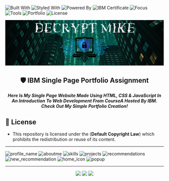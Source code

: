 ![Built With](https://img.shields.io/badge/Built%20With-HTML5-E34F26?style=flat&logo=html5&logoColor=white&labelColor=3f3f46)
![Styled With](https://img.shields.io/badge/Styled%20With-CSS3-1572B6?style=flat&logo=css3&logoColor=white&labelColor=3f3f46)
![Powered By](https://img.shields.io/badge/Powered%20By-JavaScript-F7DF1E?style=flat&logo=javascript&logoColor=black&labelColor=3f3f46)
![IBM Certificate](https://img.shields.io/badge/IBM%20Certificate-Web%20Development-1f2937?style=flat&labelColor=3f3f46&color=1d4ed8)
![Focus](https://img.shields.io/badge/Focus-Responsive%20Design-ef4444?style=flat&labelColor=3f3f46)
![Tools](https://img.shields.io/badge/Tools-GitHub%20Pages-10b981?style=flat&logo=github&logoColor=white&labelColor=3f3f46)
![Portfolio](https://img.shields.io/badge/Portfolio-Practical%20UI%20Design-f59e0b?style=flat&labelColor=3f3f46)
![License](https://img.shields.io/badge/Copyright-©%202025-3f3f46?style=flat&labelColor=3f3f46&color=000000&logo=creativecommons&logoColor=white)

<p align="center">
  <img src="DecryptMikeLogo.png" alt="DecryptMike Logo" style="max-width: 100%; height: auto;"/>
</p>

<h2 align="center">
    🛡️ IBM Single Page Portfolio Assignment
</h2>

<h5 align="center">
     Here Is My Single Page Website Made Using HTML, CSS & JavaScript In An Introduction To Web Development From CourseA Hosted By IBM. <br>Check Out My Simple Portfolio Creation! 
</h5>

## 📄 License

* This repository is licensed under the (**Default Copyright Law**) which prohibits the redistribution or reuse of its content. <br>

---

![profile_name](https://github.com/user-attachments/assets/22550485-b63e-4a71-bab4-801ef4e9dee2)
![aboutme](https://github.com/user-attachments/assets/d5d894e2-ebed-4a4e-810a-d4979c8f38fb)
![skills](https://github.com/user-attachments/assets/64fc8ed4-2f3a-41f3-9039-a9202d6d8ccf)
![projects](https://github.com/user-attachments/assets/8f2cae5f-4af7-4ac8-aa03-fd35011930e9)
![recommendations](https://github.com/user-attachments/assets/180107c9-7765-4f10-accb-086db05bd1d2)
![new_recommendation](https://github.com/user-attachments/assets/e3a9aecf-b769-4de9-bbfd-83025c432ffd)
![home_icon](https://github.com/user-attachments/assets/76353c17-f6de-4dc8-b88f-78cd64799ad6)
![popup](https://github.com/user-attachments/assets/b74e801b-cabc-4b94-9572-8c9b9f62de94)

--- 

<p align="center">
  <img src="https://img.shields.io/badge/Built%20for-Frontend%20Practice-2C3E50?style=for-the-badge"/>
  <img src="https://img.shields.io/badge/Made%20By-DecryptMike-limegreen?style=for-the-badge&logo=github"/>
 <img src="https://img.shields.io/badge/Inspired%20By-IBM%20Web%20Development-0b62ff?style=for-the-badge&logo=ibm&logoColor=white"/>
</p>
